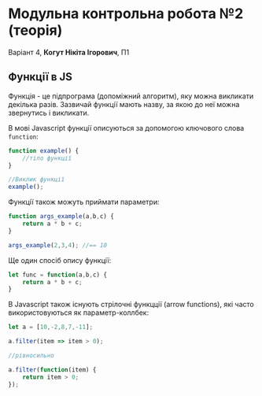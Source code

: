 # Модульна контрольна робота №2 (теорія)

Варіант 4, **Когут Нікіта Ігорович**, П1

## Функції в JS

Функція - це підпрограма (допоміжний алгоритм), яку можна викликати декілька разів. Зазвичай функції мають назву, за якою до неї можна звернутись і викликати.

В мові Javascript функції описуються за допомогою ключового слова `function`:

```javascript
function example() {
    //тіло функції
}

//Виклик функції
example();
```

Функції також можуть приймати параметри:

```javascript
function args_example(a,b,c) {
    return a * b + c;
}

args_example(2,3,4); //== 10
```

Ще один спосіб опису функції:
```javascript
let func = function(a,b,c) {
    return a * b + c;
}
```

В Javascript також існують стрілочні функцції (arrow functions), які часто використовуються як параметр-коллбек:

```javascript
let a = [10,-2,8,7,-11];

a.filter(item => item > 0);

//рівносильно

a.filter(function(item) {
    return item > 0;
});
```